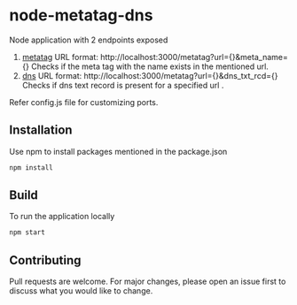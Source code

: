 # node-metatag-dns

Node application with 2 endpoints exposed 
1. [metatag](http://localhost:3000/metatag?url=http://amazon.in&meta_name=description) 
URL format: http://localhost:3000/metatag?url={}&meta_name={}
Checks if the meta tag with the name exists in the mentioned url.
2. [dns](http://localhost:3000/dns?url=www.google.com&dns_txt_rcd=docusign=1b0a6754-49b1-4db5-8540-d2c12664b289)
URL format: http://localhost:3000/metatag?url={}&dns_txt_rcd={}
Checks if dns text record is present for a specified url .

Refer config.js file for customizing ports.

## Installation

Use npm to install packages mentioned in the package.json

```bash
npm install 
```
## Build

To run the application locally

```bash
npm start 
```

## Contributing
Pull requests are welcome. For major changes, please open an issue first to discuss what you would like to change.


